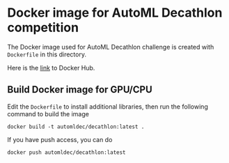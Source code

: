 # Docker image for AutoML Decathlon competition

The Docker image used for AutoML Decathlon challenge is created with `Dockerfile`
in this directory.

Here is the [link](https://hub.docker.com/r/automl/decathlon) to Docker Hub.

## Build Docker image for GPU/CPU
Edit the `Dockerfile` to install additional libraries, then run the following command to build the image
```
docker build -t automldec/decathlon:latest .
```
If you have push access, you can do
```
docker push automldec/decathlon:latest
```
